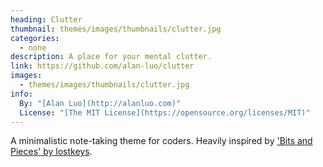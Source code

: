 ```yaml
---
heading: Clutter
thumbnail: themes/images/thumbnails/clutter.jpg
categories:
  - none
description: A place for your mental clutter.
link: https://github.com/alan-luo/clutter
images:
  - themes/images/thumbnails/clutter.jpg
info:
  By: "[Alan Luo](http://alanluo.com)"
  License: "[The MIT License](https://opensource.org/licenses/MIT)"
---
```


A minimalistic note-taking theme for coders. Heavily inspired by ['Bits and Pieces' by lostkeys](https://github.com/lostkeys/Bits-and-Pieces-Theme-for-Pico).
